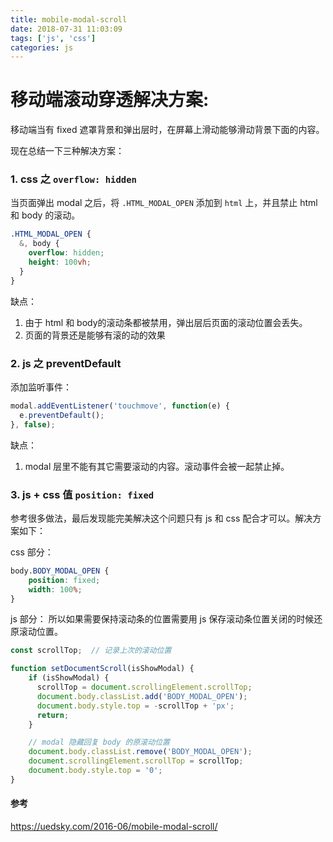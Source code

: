 ```yaml
---
title: mobile-modal-scroll
date: 2018-07-31 11:03:09
tags: ['js', 'css']
categories: js
---
```


# 移动端滚动穿透解决方案:

移动端当有 fixed 遮罩背景和弹出层时，在屏幕上滑动能够滑动背景下面的内容。

现在总结一下三种解决方案：

### 1. css 之 `overflow: hidden`

当页面弹出 modal 之后，将 `.HTML_MODAL_OPEN` 添加到 `html` 上，并且禁止 html 和 body 的滚动。

```css
.HTML_MODAL_OPEN {
  &, body {
    overflow: hidden;
    height: 100vh;
  }
}
```

缺点：

1. 由于 html 和 body的滚动条都被禁用，弹出层后页面的滚动位置会丢失。
2. 页面的背景还是能够有滚的动的效果

### 2. js 之 preventDefault

添加监听事件：

```js
modal.addEventListener('touchmove', function(e) {
  e.preventDefault();
}, false);
```

缺点：

1. modal 层里不能有其它需要滚动的内容。滚动事件会被一起禁止掉。

### 3. js + css 值 `position: fixed`

参考很多做法，最后发现能完美解决这个问题只有 js 和 css 配合才可以。解决方案如下：

css 部分：

```css
body.BODY_MODAL_OPEN {
    position: fixed;
    width: 100%;
}
```

js 部分：
所以如果需要保持滚动条的位置需要用 js 保存滚动条位置关闭的时候还原滚动位置。

```js
const scrollTop;  // 记录上次的滚动位置

function setDocumentScroll(isShowModal) {
    if (isShowModal) {
      scrollTop = document.scrollingElement.scrollTop;
      document.body.classList.add('BODY_MODAL_OPEN');
      document.body.style.top = -scrollTop + 'px';
      return;
    }

    // modal 隐藏回复 body 的原滚动位置
    document.body.classList.remove('BODY_MODAL_OPEN');
    document.scrollingElement.scrollTop = scrollTop;
    document.body.style.top = '0';
}
```


#### 参考
https://uedsky.com/2016-06/mobile-modal-scroll/